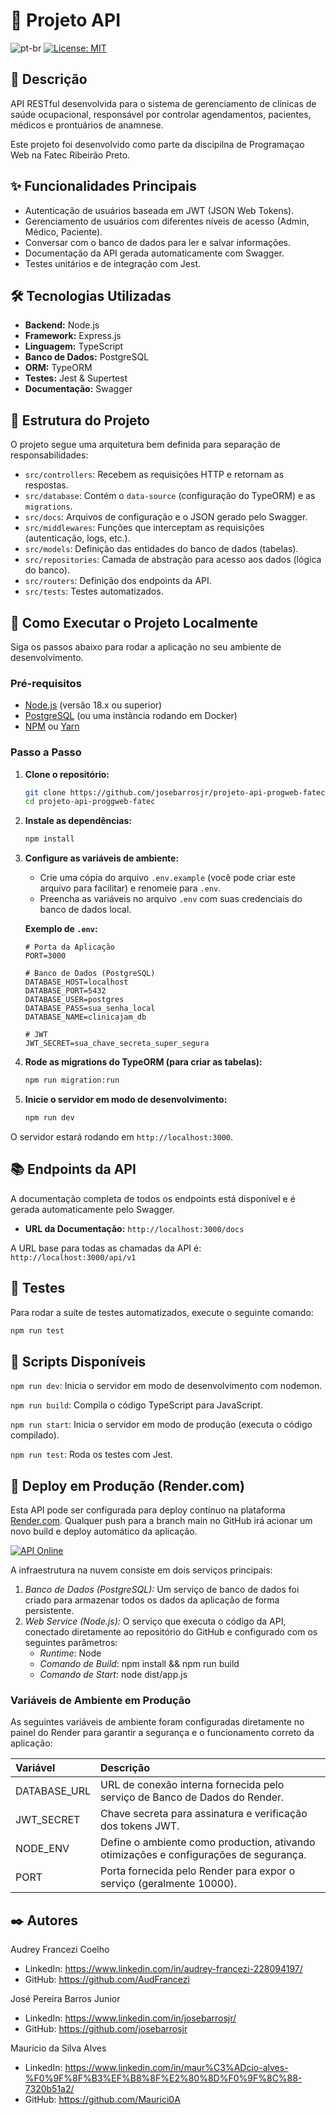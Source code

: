 # 🏥 Projeto API

![pt-br](https://img.shields.io/badge/lang-pt--br-green.svg)
[![License: MIT](https://img.shields.io/badge/License-MIT-yellow.svg)](https://opensource.org/licenses/MIT)

## 📝 Descrição

API RESTful desenvolvida para o sistema de gerenciamento de clínicas de saúde ocupacional, responsável por controlar agendamentos, pacientes, médicos e prontuários de anamnese.

Este projeto foi desenvolvido como parte da discipilna de Programaçao Web na Fatec Ribeirão Preto.

## ✨ Funcionalidades Principais

* Autenticação de usuários baseada em JWT (JSON Web Tokens).
* Gerenciamento de usuários com diferentes níveis de acesso (Admin, Médico, Paciente).
* Conversar com o banco de dados para ler e salvar informações.
* Documentação da API gerada automaticamente com Swagger.
* Testes unitários e de integração com Jest.

## 🛠️ Tecnologias Utilizadas

* **Backend:** Node.js
* **Framework:** Express.js
* **Linguagem:** TypeScript
* **Banco de Dados:** PostgreSQL
* **ORM:** TypeORM
* **Testes:** Jest & Supertest
* **Documentação:** Swagger

## 📂 Estrutura do Projeto

O projeto segue uma arquitetura bem definida para separação de responsabilidades:

-   `src/controllers`: Recebem as requisições HTTP e retornam as respostas.
-   `src/database`: Contém o `data-source` (configuração do TypeORM) e as `migrations`.
-   `src/docs`: Arquivos de configuração e o JSON gerado pelo Swagger.
-   `src/middlewares`: Funções que interceptam as requisições (autenticação, logs, etc.).
-   `src/models`: Definição das entidades do banco de dados (tabelas).
-   `src/repositories`: Camada de abstração para acesso aos dados (lógica do banco).
-   `src/routers`: Definição dos endpoints da API.
-   `src/tests`: Testes automatizados.

## 🚀 Como Executar o Projeto Localmente

Siga os passos abaixo para rodar a aplicação no seu ambiente de desenvolvimento.

### Pré-requisitos

* [Node.js](https://nodejs.org/en/) (versão 18.x ou superior)
* [PostgreSQL](https://www.postgresql.org/download/) (ou uma instância rodando em Docker)
* [NPM](https://www.npmjs.com/) ou [Yarn](https://yarnpkg.com/)

### Passo a Passo

1.  **Clone o repositório:**
    ```bash
    git clone https://github.com/josebarrosjr/projeto-api-progweb-fatec.git
    cd projeto-api-proggweb-fatec
    ```

2.  **Instale as dependências:**
    ```bash
    npm install
    ```

3.  **Configure as variáveis de ambiente:**
    * Crie uma cópia do arquivo `.env.example` (você pode criar este arquivo para facilitar) e renomeie para `.env`.
    * Preencha as variáveis no arquivo `.env` com suas credenciais do banco de dados local.

    **Exemplo de `.env`:**
    ```env
    # Porta da Aplicação
    PORT=3000

    # Banco de Dados (PostgreSQL)
    DATABASE_HOST=localhost
    DATABASE_PORT=5432
    DATABASE_USER=postgres
    DATABASE_PASS=sua_senha_local
    DATABASE_NAME=clinicajam_db

    # JWT
    JWT_SECRET=sua_chave_secreta_super_segura
    ```

4.  **Rode as migrations do TypeORM (para criar as tabelas):**
    ```bash
    npm run migration:run
    ```

5.  **Inicie o servidor em modo de desenvolvimento:**
    ```bash
    npm run dev
    ```

O servidor estará rodando em `http://localhost:3000`.

## 📚 Endpoints da API

A documentação completa de todos os endpoints está disponível e é gerada automaticamente pelo Swagger.

* **URL da Documentação:** `http://localhost:3000/docs`

A URL base para todas as chamadas da API é:
`http://localhost:3000/api/v1`

## 🧪 Testes

Para rodar a suíte de testes automatizados, execute o seguinte comando:

```bash
npm run test
```

## 📜 Scripts Disponíveis
`npm run dev`: Inicia o servidor em modo de desenvolvimento com nodemon.

`npm run build`: Compila o código TypeScript para JavaScript.

`npm run start`: Inicia o servidor em modo de produção (executa o código compilado).

`npm run test`: Roda os testes com Jest.

## 🚀 Deploy em Produção (Render.com)

Esta API pode ser configurada para deploy contínuo na plataforma [Render.com](https://render.com/). Qualquer push para a branch main no GitHub irá acionar um novo build e deploy automático da aplicação.

[![API Online](https://img.shields.io/badge/API-Online-brightgreen)](https://projeto-api-progweb-fatec.onrender.com) 

A infraestrutura na nuvem consiste em dois serviços principais:

1.  *Banco de Dados (PostgreSQL):* Um serviço de banco de dados foi criado para armazenar todos os dados da aplicação de forma persistente.
2.  *Web Service (Node.js):* O serviço que executa o código da API, conectado diretamente ao repositório do GitHub e configurado com os seguintes parâmetros:
    * *Runtime*: Node
    * *Comando de Build*: npm install && npm run build
    * *Comando de Start*: node dist/app.js

### Variáveis de Ambiente em Produção

As seguintes variáveis de ambiente foram configuradas diretamente no painel do Render para garantir a segurança e o funcionamento correto da aplicação:

| Variável | Descrição |
| :--- | :--- |
| DATABASE_URL | URL de conexão interna fornecida pelo serviço de Banco de Dados do Render. |
| JWT_SECRET | Chave secreta para assinatura e verificação dos tokens JWT. |
| NODE_ENV | Define o ambiente como production, ativando otimizações e configurações de segurança. |
| PORT | Porta fornecida pelo Render para expor o serviço (geralmente 10000). |

## ✒️ Autores

Audrey Francezi Coelho
- LinkedIn: https://www.linkedin.com/in/audrey-francezi-228094197/
- GitHub: https://github.com/AudFrancezi


José Pereira Barros Junior
- LinkedIn: https://www.linkedin.com/in/josebarrosjr/
- GitHub: https://github.com/josebarrosjr


Maurício da Silva Alves
- LinkedIn: https://www.linkedin.com/in/maur%C3%ADcio-alves-%F0%9F%8F%B3%EF%B8%8F%E2%80%8D%F0%9F%8C%88-7320b51a2/
- GitHub: https://github.com/Maurici0A
